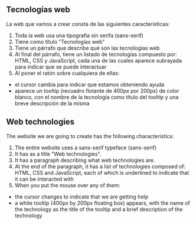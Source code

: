 ## Tecnologías web

La web que vamos a crear consta de las siguientes características:

1. Toda la web usa una tipografía sin serifa (sans-serif)
1. Tiene como título "Tecnologías web"
1. Tiene un párrafo que describe qué son las tecnologías web
1. Al final del párrafo, tiene un listado de tecnologías compuesto por: HTML, CSS y JavaScript, cada una de las cuales aparece subrayada para indicar que se puede interactuar
1. Al poner el ratón sobre cualquiera de ellas:

- el cursor cambia para indicar que estamos obteniendo ayuda
- aparece un tooltip (recuadro flotante de 400px por 200px) de color blanco, con el nombre de la tecnología como título del tooltip y una breve descripción de la misma

## Web technologies

The website we are going to create has the following characteristics:

1. The entire website uses a sans-serif typeface (sans-serif)
1. It has as a title "Web technologies".
1. It has a paragraph describing what web technologies are.
1. At the end of the paragraph, it has a list of technologies composed of: HTML, CSS and JavaScript, each of which is underlined to indicate that it can be interacted with
1. When you put the mouse over any of them:

- the cursor changes to indicate that we are getting help
- a white tooltip (400px by 200px floating box) appears, with the name of the technology as the title of the tooltip and a brief description of the technology
